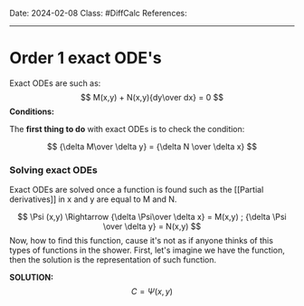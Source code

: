 Date: 2024-02-08
Class: #DiffCalc 
References: 

---

# Order 1 exact ODE's
Exact ODEs are such as: 
$$
M(x,y) + N(x,y){dy\over dx} = 0 
$$
**Conditions:**

The **first thing to do** with exact ODEs is to check the condition: 

$$
{\delta M\over \delta y} = {\delta N \over \delta x}
$$
### Solving exact ODEs
Exact ODEs are solved once a function is found such as the [[Partial derivatives]] in x and y are equal to M and N.

$$
\Psi (x,y) \Rightarrow {\delta \Psi\over \delta x} = M(x,y) ; {\delta \Psi \over \delta y} = N(x,y)
$$
Now, how to find this function, cause it's not as if anyone thinks of this types of functions in the shower. First, let's imagine we have the function, then the solution is the representation of such function. 

**SOLUTION:**
$$
C = \Psi (x,y) 
$$

